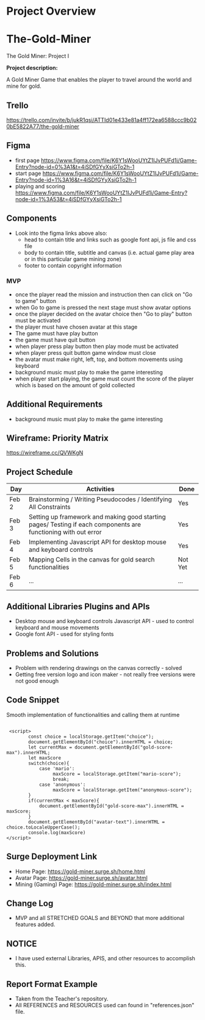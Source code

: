 
# Project Overview

# The-Gold-Miner
The Gold Miner: Project I

**Project description:** 

A Gold Miner Game that enables the player to travel around the world and mine for gold.

## Trello
   https://trello.com/invite/b/jukR1qsi/ATTId01e433e81a4ff172ea6588ccc9b020bE5822A77/the-gold-miner

## Figma

- first page https://www.figma.com/file/K6Y1sWooUYtZ1IJvPUFd1i/Game-Entry?node-id=0%3A1&t=4iSDfGYyXsiGTo2h-1
- start page https://www.figma.com/file/K6Y1sWooUYtZ1IJvPUFd1i/Game-Entry?node-id=1%3A16&t=4iSDfGYyXsiGTo2h-1
- playing and scoring https://www.figma.com/file/K6Y1sWooUYtZ1IJvPUFd1i/Game-Entry?node-id=1%3A53&t=4iSDfGYyXsiGTo2h-1

## Components

- Look into the figma links above also:
  - head to contain title and links such as google font api, js file and css file
  - body to contain title, subtitle and canvas (i.e. actual game play area or in this particular game mining zone) 
  - footer to contain copyright information 

### MVP

- once the player read the mission and instruction then can click on "Go to game" button
- when Go to game is pressed the next stage must show avatar options
- once the player decided on the avatar choice then "Go to play" button must be activated 
- the player must have chosen avatar at this stage
- The game must have play button 
- the game must have quit button
- when player press play button then play mode must be activated 
- when player press quit button game window must close
- the avatar must make right, left, top, and bottom movements using keyboard 
- background music must play to make the game interesting
- when player start playing, the game must count the score of the player which is based on the amount of gold collected

## Additional Requirements

- background music must play to make the game interesting

## Wireframe: Priority Matrix
   
   https://wireframe.cc/QVWKgN


## Project Schedule

|  Day | Activities | Done
|---|---| ---|
|Feb 2| Brainstorming / Writing Pseudocodes / Identifying All Constraints | Yes
|Feb 3| Setting up framework and making good starting pages/ Testing if each components are functioning with out error | Yes
|Feb 4| Implementing Javascript API for desktop mouse and keyboard controls | Yes
|Feb 5| Mapping Cells in the canvas for gold search functionalities  | Not Yet
|Feb 6| ... | ...


## Additional Libraries Plugins and APIs

- Desktop mouse and keyboard controls Javascript API - used to control keyboard and mouse movements 
- Google font API - used for styling fonts 



## Problems and Solutions 

- Problem with rendering drawings on the canvas correctly - solved 
- Getting free version logo and icon maker - not really free versions were not good enough

## Code Snippet

Smooth implementation of functionalities and calling them at runtime


```

 <script>
        const choice = localStorage.getItem("choice");
        document.getElementById("choice").innerHTML = choice;
        let currentMax = document.getElementById("gold-score-max").innerHTML;
        let maxScore
        switch(choice){
            case 'mario':
                 maxScore = localStorage.getItem("mario-score");
                 break;
            case 'anonymous':
                 maxScore = localStorage.getItem("anonymous-score");
        }
        if(currentMax < maxScore){
            document.getElementById("gold-score-max").innerHTML = maxScore;
        }
        document.getElementById("avatar-text").innerHTML = choice.toLocaleUpperCase();
        console.log(maxScore)
</script>

```

## Surge Deployment Link

- Home Page: https://gold-miner.surge.sh/home.html
- Avatar Page: https://gold-miner.surge.sh/avatar.html
- Mining (Gaming) Page: https://gold-miner.surge.sh/index.html

## Change Log
- MVP and all STRETCHED GOALS and BEYOND that more additional features added. 

## NOTICE 
- I have used external Libraries, APIS, and other resources to accomplish this.

## Report Format Example
- Taken from the Teacher's repository. 
- All REFERENCES and RESOURCES used can found in "references.json" file.
